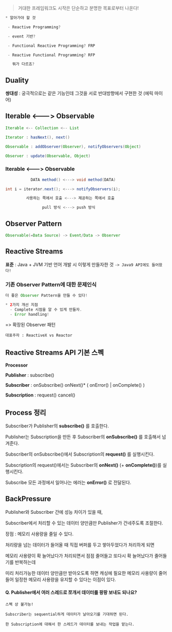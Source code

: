 >거대한 프레임워크도 시작은 단순하고 분명한 목표로부터 나온다!


```java
* 알아가야 할 것

 - Reactive Programming?

 - event 기반?

 - Functional Reactive Programming? FRP

 - Reactive Functional Programming? RFP

   뭐가 다르죠?
```
 

## Duality
**쌍대성** : 궁극적으로는 같은 기능인데 그것을 서로 반대방향에서 구현한 것 (에릭 마이어)
   
   
## Iterable <---> Observable

```java
Iterable <-- Collection <-- List

Iterator : hasNext(), next()
```
```java
Observable : addObserver(Observer), notifyObservers(Object)

Observer : update(Observable, Object)
```

### Iterable <---> Observable

```java
           DATA method() <---> void method(DATA)

int i = iterator.next(); <---> notifyObservers(i);

         사용하는 쪽에서 호출 <---> 제공하는 쪽에서 호출

                pull 방식 <---> push 방식
```

   
## Observer Pattern
```java
Observable(=Data Source) -> Event/Data -> Observer
```


## Reactive Streams
**표준** : Java + JVM 기반 언어 개발 시 이렇게 만들자한 것   `-> Java9 API에도 들어왔다!`

 
### 기존 Observer Pattern에 대한 문제인식
  ```java
  더 좋은 Observer Pattern을 만들 수 있다!

  * 2가지 개선 지점
    - Complete 시점을 알 수 있게 만들자.
    - Error handling!
  ```

=> 확장된 Observer 패턴

```
대표주자 : ReactiveX vs Reactor
```


## Reactive Streams API 기본 스펙
**Processor**

**Publisher** : subscribe()

**Subscriber** : onSubscribe() onNext()* ( onError() | onComplete() )

**Subscription** : request() cancel()



## Process 정리

Subscriber가 Publisher의 **subscribe()** 를 호출한다.

Publisher는 Subscription을 만든 후 Subscriber의 **onSubscribe()** 를 호출해서 넘겨준다.

Subscriber의 onSubscribe()에서 Subscription의 **request()** 를 실행시킨다.

Subscription의 request()에서는 Subscriber의 **onNext()** (+ **onComplete()**)를 실행시킨다.

Subscribe 모든 과정에서 일어나는 에러는 **onError()** 로 전달된다.


## BackPressure

Publisher와 Subscriber 간에 성능 차이가 있을 때,

Subscriber에서 처리할 수 있는 데이터 양만큼만 Publisher가 건네주도록 조절한다.
   

장점 : 메모리 사용량을 줄일 수 있다.

처리량을 넘는 데이터가 들어올 때 직접 버퍼를 두고 쌓아두었다가 처리하게 되면

메모리 사용량이 확 늘어났다가 처리되면서 점점 줄어들고 또다시 확 늘어났다가 줄어들기를 반복하는데

미리 처리가능한 데이터 양만큼만 받아오도록 하면 캐싱에 필요한 메모리 사용량이 줄어들어 일정한 메모리 사용량을 유지할 수 있다는 이점이 있다.



#### Q. Publisher에서 여러 스레드로 쪼개서 데이터를 팡팡 보내도 되나요?

```
스펙 상 불가능!

Subscriber는 sequential하게 데이터가 날아오기를 기대하면 된다.

한 Subscription에 대해서 한 스레드가 데이터를 보내는 작업을 맡는다.
```





